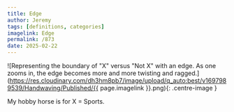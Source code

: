 ```yaml
---
title: Edge
author: Jeremy
tags: [definitions, categories]
imagelink: Edge
permalink: /873
date: 2025-02-22
---
```


![Representing the boundary of "X" versus "Not X" with an edge. As one zooms in, the edge becomes more and more twisting and ragged.](https://res.cloudinary.com/dh3hm8pb7/image/upload/q_auto:best/v1697989539/Handwaving/Published/{{ page.imagelink }}.png){: .centre-image }

My hobby horse is for X = Sports.
